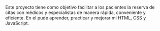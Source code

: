 Este proyecto tiene como objetivo facilitar a los pacientes la reserva de citas con médicos y especialistas de manera rápida, conveniente y eficiente.
En el pude aprender, practicar y mejorar mi HTML, CSS y JavaScript.
